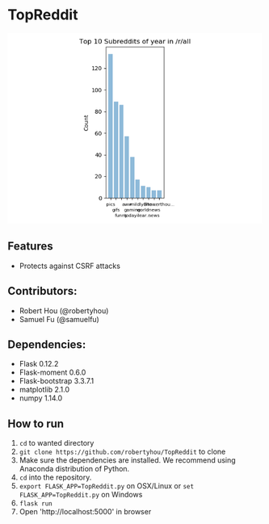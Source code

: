 # TopReddit

![alt text](https://github.com/robertyhou/TopReddit/blob/master/app/static/graph.png)

## Features
- Protects against CSRF attacks

## Contributors:
- Robert Hou (@robertyhou)
- Samuel Fu (@samuelfu)

## Dependencies:
- Flask 0.12.2
- Flask-moment 0.6.0
- Flask-bootstrap 3.3.7.1
- matplotlib 2.1.0
- numpy 1.14.0

## How to run
1. `cd` to wanted directory
2. `git clone https://github.com/robertyhou/TopReddit` to clone
3. Make sure the dependencies are installed. We recommend using Anaconda distribution of Python.
4. `cd` into the repository.
5. `export FLASK_APP=TopReddit.py` on OSX/Linux or `set FLASK_APP=TopReddit.py` on Windows
6. `flask run`
7. Open 'http://localhost:5000' in browser